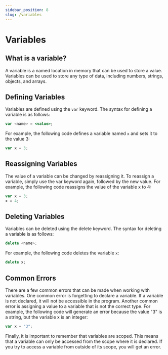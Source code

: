 ```yaml
---
sidebar_position: 8
slug: /variables
---
```


# Variables


## What is a variable?

A variable is a named location in memory that can be used to store a value. Variables can be used to store any type of data, including numbers, strings, objects, and arrays.

## Defining Variables

Variables are defined using the `var` keyword. The syntax for defining a variable is as follows:

```jsx
var <name> = <value>;
```

For example, the following code defines a variable named `x` and sets it to the value 3:
```jsx
var x = 3;
```

## Reassigning Variables
The value of a variable can be changed by reassigning it. To reassign a variable, simply use the var keyword again, followed by the new value. For example, the following code reassigns the value of the variable x to 4:
```jsx
var x = 3;
x = 4;
```

## Deleting Variables
Variables can be deleted using the delete keyword. The syntax for deleting a variable is as follows:
```jsx
delete <name>;
```

For example, the following code deletes the variable `x`:

```jsx
delete x;
```

## Common Errors

There are a few common errors that can be made when working with variables. One common error is forgetting to declare a variable. If a variable is not declared, it will not be accessible in the program. Another common error is assigning a value to a variable that is not the correct type. For example, the following code will generate an error because the value "3" is a string, but the variable x is an integer:

```jsx
var x = "3";
```

Finally, it is important to remember that variables are scoped. This means that a variable can only be accessed from the scope where it is declared. If you try to access a variable from outside of its scope, you will get an error.